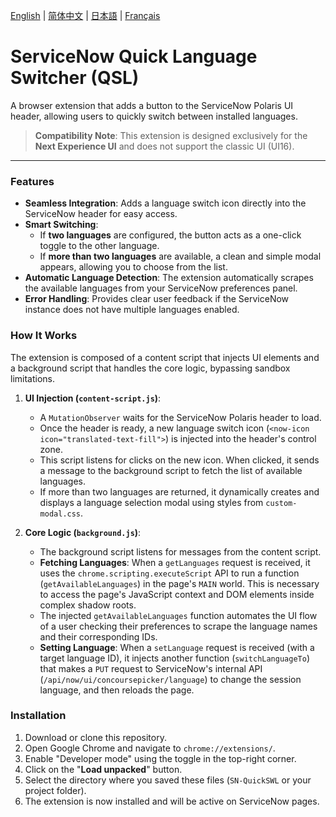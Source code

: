 [English](README.md) | [简体中文](README.zh-CN.md) | [日本語](README.ja.md) | [Français](README.fr.md)

# ServiceNow Quick Language Switcher (QSL)

A browser extension that adds a button to the ServiceNow Polaris UI header, allowing users to quickly switch between installed languages.

> **Compatibility Note**: This extension is designed exclusively for the **Next Experience UI** and does not support the classic UI (UI16).

---

### Features

-   **Seamless Integration**: Adds a language switch icon directly into the ServiceNow header for easy access.
-   **Smart Switching**:
    -   If **two languages** are configured, the button acts as a one-click toggle to the other language.
    -   If **more than two languages** are available, a clean and simple modal appears, allowing you to choose from the list.
-   **Automatic Language Detection**: The extension automatically scrapes the available languages from your ServiceNow preferences panel.
-   **Error Handling**: Provides clear user feedback if the ServiceNow instance does not have multiple languages enabled.

### How It Works

The extension is composed of a content script that injects UI elements and a background script that handles the core logic, bypassing sandbox limitations.

1.  **UI Injection (`content-script.js`)**:
    -   A `MutationObserver` waits for the ServiceNow Polaris header to load.
    -   Once the header is ready, a new language switch icon (`<now-icon icon="translated-text-fill">`) is injected into the header's control zone.
    -   This script listens for clicks on the new icon. When clicked, it sends a message to the background script to fetch the list of available languages.
    -   If more than two languages are returned, it dynamically creates and displays a language selection modal using styles from `custom-modal.css`.

2.  **Core Logic (`background.js`)**:
    -   The background script listens for messages from the content script.
    -   **Fetching Languages**: When a `getLanguages` request is received, it uses the `chrome.scripting.executeScript` API to run a function (`getAvailableLanguages`) in the page's `MAIN` world. This is necessary to access the page's JavaScript context and DOM elements inside complex shadow roots.
    -   The injected `getAvailableLanguages` function automates the UI flow of a user checking their preferences to scrape the language names and their corresponding IDs.
    -   **Setting Language**: When a `setLanguage` request is received (with a target language ID), it injects another function (`switchLanguageTo`) that makes a `PUT` request to ServiceNow's internal API (`/api/now/ui/concoursepicker/language`) to change the session language, and then reloads the page.

### Installation

1.  Download or clone this repository.
2.  Open Google Chrome and navigate to `chrome://extensions/`.
3.  Enable "Developer mode" using the toggle in the top-right corner.
4.  Click on the "**Load unpacked**" button.
5.  Select the directory where you saved these files (`SN-QuickSWL` or your project folder).
6.  The extension is now installed and will be active on ServiceNow pages.